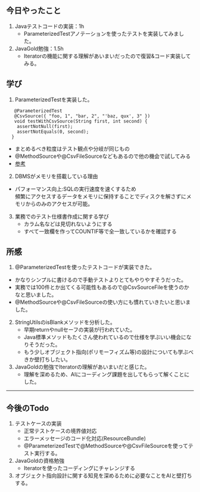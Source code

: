 ## 今日やったこと
1. Javaテストコードの実装：1h 
   - ParameterizedTestアノテーションを使ったテストを実装してみました。 
2. JavaGold勉強：1.5h
   - Iteratorの機能に関する理解があいまいだったので復習&コード実装してみる。

## 学び  
1. ParameterizedTestを実装した。
```
   @ParameterizedTest
   @CsvSource({ "foo, 1", "bar, 2", "'baz, qux', 3" })
   void testWithCsvSource(String first, int second) {
    assertNotNull(first);
    assertNotEquals(0, second);
  }
```
   - まとめるべき粒度はテスト観点や分岐が同じもの
   - @MethodSourceや@CsvFileSourceなどもあるので他の機会で試してみる
   - [参考](https://oohira.github.io/junit5-doc-jp/user-guide/#writing-tests-parameterized-tests)
2. DBMSがメモリを搭載している理由
  - パフォーマンス向上:SQLの実行速度を速くするため  
  頻繁にアクセスするデータをメモリに保持することでディスクを解さずにメモリからのみのアクセスが可能。
3. 業務でのテスト仕様書作成に関する学び
   - カラム名などは見切れないようにする
   - すべて一致欄を作ってCOUNTIF等で全一致しているかを確認する

   

## 所感
1. @ParameterizedTestを使ったテストコードが実装できた。
  - かなりシンプルに書けるので手動テストよりとてもやりやすそうだった。
  - 実務では100件とか出てくる可能性もあるので@CsvSourceFileを使うのかなと思いました。
  - @MethodSourceや@CsvFileSourceの使い方にも慣れていきたいと思いました。
2. StringUtilsのisBlankメソッドを分析した。
   - 早期returnやnullセーフの実装が行われていた。
   - Java標準メソッドもたくさん使われているので仕様を学ぶいい機会になりそうだった。
   - もう少しオブジェクト指向(ポリモーフィズム等)の設計についても学ぶべきか壁打ちしたい。
3. JavaGoldの勉強でIteratorの理解があいまいだと感じた。
   - 理解を深めるため、AIにコーディング課題を出してもらって解くことにした。
---

## 今後のTodo
1. テストケースの実装
   - 正常テストケースの境界値対応
   - エラーメッセージのコード化対応(ResourceBundle)
   - @ParameterizedTestで@MethodSourceや@CsvFileSourceを使ってテスト実行する。 
2. JavaGoldの資格勉強
   - Iteratorを使ったコーディングにチャレンジする
3. オブジェクト指向設計に関する知見を深めるために必要なことをAIと壁打ちする。


